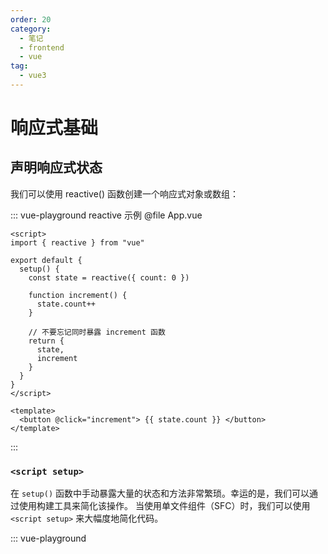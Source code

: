 ```yaml
---
order: 20
category:
  - 笔记
  - frontend
  - vue
tag:
  - vue3
---
```


# 响应式基础

## 声明响应式状态

我们可以使用 reactive() 函数创建一个响应式对象或数组：

::: vue-playground reactive 示例
@file App.vue

```vue
<script>
import { reactive } from "vue"

export default {
  setup() {
    const state = reactive({ count: 0 })

    function increment() {
      state.count++
    }

    // 不要忘记同时暴露 increment 函数
    return {
      state,
      increment
    }
  }
}
</script>

<template>
  <button @click="increment"> {{ state.count }} </button>
</template>
```

:::

### `<script setup>`

在 `setup()` 函数中手动暴露大量的状态和方法非常繁琐。幸运的是，我们可以通过使用构建工具来简化该操作。
当使用单文件组件（SFC）时，我们可以使用 `<script setup>` 来大幅度地简化代码。

::: vue-playground <script setup> 示例

@file App.vue

```vue
<script setup>
import { reactive } from "vue"

const state = reactive({ count: 0 })

function increment() {
  state.count++
}
</script>

<template>
  <button @click="increment"> {{ state.count }} </button>
</template>
```

:::

### DOM 更新时机

当你更改响应式状态后，DOM 会自动更新。然而，你得注意 DOM 的更新并不是同步的。
相反，Vue 将缓冲它们直到更新周期的 “下个时机” 以确保无论你进行了多少次状态更改，每个组件都只更新一次。

若要等待一个状态改变后的 DOM 更新完成，你可以使用 `nextTick()` 这个全局 API。

### 深层响应性

在 Vue 中，状态都是默认深层响应式的。

你也可以直接创建一个浅层响应式对象 `shallowReactive`。它们仅在顶层具有响应性，一般仅在某些特殊场景中需要。

### reactive() 的局限性

`reactive()` API 有两条限制：

1. 仅对对象类型有效（对象、数组和 Map、Set 这样的集合类型），而对 string、number 和 boolean 这样的 原始类型 无效。
2. 因为 Vue 的响应式系统是通过属性访问进行追踪的，因此我们必须始终保持对该响应式对象的相同引用。这意味着我们不可以随意地“替换”一个响应式对象，因为这将导致对初始引用的响应性连接丢失。
   同时这也意味着当我们将响应式对象的属性赋值或解构至本地变量时，或是将该属性传入一个函数时，我们会失去响应性。

## 用 `ref()` 定义响应式变量

`reactive()` 的种种限制归根结底是因为 JavaScript 没有可以作用于所有值类型的 “引用” 机制。
为此，Vue 提供了一个 `ref()` 方法来允许我们创建可以使用任何值类型的响应式 `ref`。

`ref()` 将传入参数的值包装为一个带 `.value` 属性的 `ref` 对象：

::: vue-playground ref 示例

@file App.vue

```vue
<script setup>
import { ref } from "vue"

const count = ref(0)

function increment() {
  count.value++
}
</script>

<template>
  <button @click="increment"> {{ count }} </button>
</template>
```

:::

```js
const count = ref(0)

console.log(count) // { value: 0 }
console.log(count.value) // 0

count.value++
console.log(count.value) // 1
```

和响应式对象的属性类似，`ref` 的 `.value` 属性也是响应式的。
同时，当值为对象类型时，会用 `reactive()` 自动转换它的 `.value`。

一个包含对象类型值的 `ref` 可以响应式地替换整个对象：

```js
const objectRef = ref({ count: 0 })

// 这是响应式的替换
objectRef.value = { count: 1 }
```

`ref` 被传递给函数或是从一般对象上被解构时，不会丢失响应性：

```js
const obj = {
  foo: ref(1),
  bar: ref(2)
}

// 该函数接收一个 ref
// 需要通过 .value 取值
// 但它会保持响应性
callSomeFunction(obj.foo)

// 仍然是响应式的
const { foo, bar } = obj
```

简言之，`ref()` 让我们能创造一种对任意值的 “引用”，并能够在不丢失响应性的前提下传递这些引用。

这个功能很重要，因为它经常用于将逻辑提取到 __组合函数__ 中。

### ref 在模板中的解包

当 ref 在模板中作为顶层属性被访问时，它们会被自动“解包”，所以不需要使用 `.value`。

### ref 在响应式对象中的解包

当一个 `ref` 被嵌套在一个响应式对象中，作为属性被访问或更改时，它会自动解包，因此会表现得和一般的属性一样：

```js
const count = ref(0)
const state = reactive({ count })

console.log(state.count) // 0

state.count = 1
console.log(count.value) // 1
```

如果将一个新的 `ref` 赋值给一个关联了已有 `ref` 的属性，那么它会替换掉旧的 `ref`：

```js
const otherCount = ref(2)

state.count = otherCount
console.log(state.count) // 2
// 原始 ref 现在已经和 state.count 失去联系
console.log(count.value) // 1
```

只有当嵌套在一个深层响应式对象内时，才会发生 `ref` 解包。当其作为浅层响应式对象 `shallowReactive` 的属性被访问时不会解包。

### 数组和集合类型的 ref 解包

跟响应式对象不同，当 `ref` 作为响应式数组或像 `Map` 这种原生集合类型的元素被访问时，不会进行解包。

```js
const books = reactive([ref('Vue 3 Guide')])
// 这里需要 .value
console.log(books[0].value)

const map = reactive(new Map([['count', ref(0)]]))
// 这里需要 .value
console.log(map.get('count').value)
```
